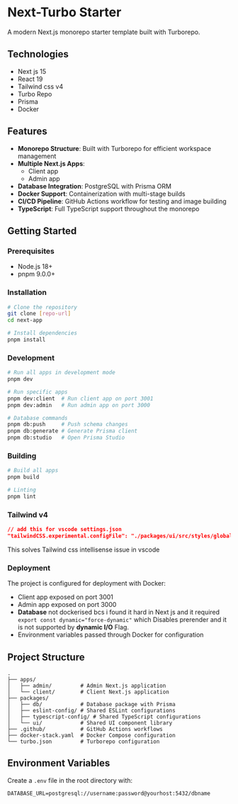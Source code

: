# Next-Turbo Starter

A modern Next.js monorepo starter template built with Turborepo.

## Technologies
- Next js 15
- React 19
- Tailwind css v4
- Turbo Repo
- Prisma
- Docker 

## Features

- **Monorepo Structure**: Built with Turborepo for efficient workspace management
- **Multiple Next.js Apps**: 
  - Client app
  - Admin app
- **Database Integration**: PostgreSQL with Prisma ORM
- **Docker Support**: Containerization with multi-stage builds
- **CI/CD Pipeline**: GitHub Actions workflow for testing and image building
- **TypeScript**: Full TypeScript support throughout the monorepo

## Getting Started

### Prerequisites

- Node.js 18+
- pnpm 9.0.0+

### Installation

```bash
# Clone the repository
git clone [repo-url]
cd next-app

# Install dependencies
pnpm install
```

### Development

```bash
# Run all apps in development mode
pnpm dev

# Run specific apps
pnpm dev:client  # Run client app on port 3001
pnpm dev:admin   # Run admin app on port 3000

# Database commands
pnpm db:push     # Push schema changes
pnpm db:generate # Generate Prisma client
pnpm db:studio   # Open Prisma Studio
```

### Building

```bash
# Build all apps
pnpm build

# Linting
pnpm lint
```
### Tailwind v4
```json
// add this for vscode settings.json
"tailwindCSS.experimental.configFile": "./packages/ui/src/styles/globals.css"
```
This solves Tailwind css intellisense issue in vscode

### Deployment

The project is configured for deployment with Docker:
- Client app exposed on port 3001
- Admin app exposed on port 3000
- **Database** not dockerised bcs i found it hard in Next js and it required `export const dynamic="force-dynamic"` which
  Disables prerender and it is not supported by **dynamic I/O** Flag.
- Environment variables passed through Docker for configuration

## Project Structure

```
.
├── apps/
│   ├── admin/         # Admin Next.js application
│   └── client/        # Client Next.js application
├── packages/
│   ├── db/            # Database package with Prisma
│   ├── eslint-config/ # Shared ESLint configurations
│   ├── typescript-config/ # Shared TypeScript configurations
│   └── ui/            # Shared UI component library
├── .github/           # GitHub Actions workflows
├── docker-stack.yaml  # Docker Compose configuration
└── turbo.json         # Turborepo configuration
```

## Environment Variables

Create a `.env` file in the root directory with:

```
DATABASE_URL=postgresql://username:password@yourhost:5432/dbname
```
